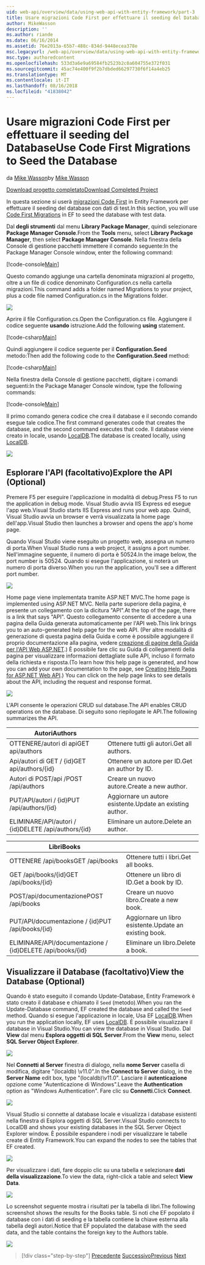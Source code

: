 ```yaml
---
uid: web-api/overview/data/using-web-api-with-entity-framework/part-3
title: Usare migrazioni Code First per effettuare il seeding del Database | Microsoft Docs
author: MikeWasson
description: ''
ms.author: riande
ms.date: 06/16/2014
ms.assetid: 76e2013a-65b7-488c-834d-9448ecea378e
msc.legacyurl: /web-api/overview/data/using-web-api-with-entity-framework/part-3
msc.type: authoredcontent
ms.openlocfilehash: 533d3a6e9a69584fb2523b2c0a604755e372f031
ms.sourcegitcommit: 45ac74e400f9f2b7dbded66297730f6f14a4eb25
ms.translationtype: MT
ms.contentlocale: it-IT
ms.lasthandoff: 08/16/2018
ms.locfileid: "41838042"
---
```

<a name="use-code-first-migrations-to-seed-the-database"></a><span data-ttu-id="397ef-102">Usare migrazioni Code First per effettuare il seeding del Database</span><span class="sxs-lookup"><span data-stu-id="397ef-102">Use Code First Migrations to Seed the Database</span></span>
====================
<span data-ttu-id="397ef-103">da [Mike Wasson](https://github.com/MikeWasson)</span><span class="sxs-lookup"><span data-stu-id="397ef-103">by [Mike Wasson](https://github.com/MikeWasson)</span></span>

[<span data-ttu-id="397ef-104">Download progetto completato</span><span class="sxs-lookup"><span data-stu-id="397ef-104">Download Completed Project</span></span>](https://github.com/MikeWasson/BookService)

<span data-ttu-id="397ef-105">In questa sezione si userà [migrazioni Code First](https://msdn.microsoft.com/data/jj591621) in Entity Framework per effettuare il seeding del database con dati di test.</span><span class="sxs-lookup"><span data-stu-id="397ef-105">In this section, you will use [Code First Migrations](https://msdn.microsoft.com/data/jj591621) in EF to seed the database with test data.</span></span>

<span data-ttu-id="397ef-106">Dal **degli strumenti** dal menu **Library Package Manager**, quindi selezionare **Package Manager Console**.</span><span class="sxs-lookup"><span data-stu-id="397ef-106">From the **Tools** menu, select **Library Package Manager**, then select **Package Manager Console**.</span></span> <span data-ttu-id="397ef-107">Nella finestra della Console di gestione pacchetti immettere il comando seguente:</span><span class="sxs-lookup"><span data-stu-id="397ef-107">In the Package Manager Console window, enter the following command:</span></span>

[!code-console[Main](part-3/samples/sample1.cmd)]

<span data-ttu-id="397ef-108">Questo comando aggiunge una cartella denominata migrazioni al progetto, oltre a un file di codice denominato Configuration.cs nella cartella migrazioni.</span><span class="sxs-lookup"><span data-stu-id="397ef-108">This command adds a folder named Migrations to your project, plus a code file named Configuration.cs in the Migrations folder.</span></span>

![](part-3/_static/image1.png)

<span data-ttu-id="397ef-109">Aprire il file Configuration.cs.</span><span class="sxs-lookup"><span data-stu-id="397ef-109">Open the Configuration.cs file.</span></span> <span data-ttu-id="397ef-110">Aggiungere il codice seguente **usando** istruzione.</span><span class="sxs-lookup"><span data-stu-id="397ef-110">Add the following **using** statement.</span></span>

[!code-csharp[Main](part-3/samples/sample2.cs)]

<span data-ttu-id="397ef-111">Quindi aggiungere il codice seguente per il **Configuration.Seed** metodo:</span><span class="sxs-lookup"><span data-stu-id="397ef-111">Then add the following code to the **Configuration.Seed** method:</span></span>

[!code-csharp[Main](part-3/samples/sample3.cs)]

<span data-ttu-id="397ef-112">Nella finestra della Console di gestione pacchetti, digitare i comandi seguenti:</span><span class="sxs-lookup"><span data-stu-id="397ef-112">In the Package Manager Console window, type the following commands:</span></span>

[!code-console[Main](part-3/samples/sample4.cmd)]

<span data-ttu-id="397ef-113">Il primo comando genera codice che crea il database e il secondo comando esegue tale codice.</span><span class="sxs-lookup"><span data-stu-id="397ef-113">The first command generates code that creates the database, and the second command executes that code.</span></span> <span data-ttu-id="397ef-114">Il database viene creato in locale, usando [LocalDB](https://msdn.microsoft.com/library/hh510202.aspx).</span><span class="sxs-lookup"><span data-stu-id="397ef-114">The database is created locally, using [LocalDB](https://msdn.microsoft.com/library/hh510202.aspx).</span></span>

![](part-3/_static/image2.png)

## <a name="explore-the-api-optional"></a><span data-ttu-id="397ef-115">Esplorare l'API (facoltativo)</span><span class="sxs-lookup"><span data-stu-id="397ef-115">Explore the API (Optional)</span></span>

<span data-ttu-id="397ef-116">Premere F5 per eseguire l'applicazione in modalità di debug.</span><span class="sxs-lookup"><span data-stu-id="397ef-116">Press F5 to run the application in debug mode.</span></span> <span data-ttu-id="397ef-117">Visual Studio avvia IIS Express ed esegue l'app web.</span><span class="sxs-lookup"><span data-stu-id="397ef-117">Visual Studio starts IIS Express and runs your web app.</span></span> <span data-ttu-id="397ef-118">Quindi, Visual Studio avvia un browser e verrà visualizzata la home page dell'app.</span><span class="sxs-lookup"><span data-stu-id="397ef-118">Visual Studio then launches a browser and opens the app's home page.</span></span>

<span data-ttu-id="397ef-119">Quando Visual Studio viene eseguito un progetto web, assegna un numero di porta.</span><span class="sxs-lookup"><span data-stu-id="397ef-119">When Visual Studio runs a web project, it assigns a port number.</span></span> <span data-ttu-id="397ef-120">Nell'immagine seguente, il numero di porta è 50524.</span><span class="sxs-lookup"><span data-stu-id="397ef-120">In the image below, the port number is 50524.</span></span> <span data-ttu-id="397ef-121">Quando si esegue l'applicazione, si noterà un numero di porta diverso.</span><span class="sxs-lookup"><span data-stu-id="397ef-121">When you run the application, you'll see a different port number.</span></span>

![](part-3/_static/image3.png)

<span data-ttu-id="397ef-122">Home page viene implementata tramite ASP.NET MVC.</span><span class="sxs-lookup"><span data-stu-id="397ef-122">The home page is implemented using ASP.NET MVC.</span></span> <span data-ttu-id="397ef-123">Nella parte superiore della pagina, è presente un collegamento con la dicitura "API".</span><span class="sxs-lookup"><span data-stu-id="397ef-123">At the top of the page, there is a link that says "API".</span></span> <span data-ttu-id="397ef-124">Questo collegamento consente di accedere a una pagina della Guida generata automaticamente per l'API web.</span><span class="sxs-lookup"><span data-stu-id="397ef-124">This link brings you to an auto-generated help page for the web API.</span></span> <span data-ttu-id="397ef-125">(Per altre modalità di generazione di questa pagina della Guida e come è possibile aggiungere il proprio documentazione alla pagina, vedere [creazione di pagine della Guida per l'API Web ASP.NET](../../getting-started-with-aspnet-web-api/creating-api-help-pages.md).) È possibile fare clic su Guida di collegamenti della pagina per visualizzare informazioni dettagliate sulle API, incluso il formato della richiesta e risposta.</span><span class="sxs-lookup"><span data-stu-id="397ef-125">(To learn how this help page is generated, and how you can add your own documentation to the page, see [Creating Help Pages for ASP.NET Web API](../../getting-started-with-aspnet-web-api/creating-api-help-pages.md).) You can click on the help page links to see details about the API, including the request and response format.</span></span>

![](part-3/_static/image4.png)

<span data-ttu-id="397ef-126">L'API consente le operazioni CRUD sul database.</span><span class="sxs-lookup"><span data-stu-id="397ef-126">The API enables CRUD operations on the database.</span></span> <span data-ttu-id="397ef-127">Di seguito sono riepilogate le API.</span><span class="sxs-lookup"><span data-stu-id="397ef-127">The following summarizes the API.</span></span>

| <span data-ttu-id="397ef-128">Autori</span><span class="sxs-lookup"><span data-stu-id="397ef-128">Authors</span></span> |  |
| --- | -- |
| <span data-ttu-id="397ef-129">OTTENERE/autori di api</span><span class="sxs-lookup"><span data-stu-id="397ef-129">GET api/authors</span></span> | <span data-ttu-id="397ef-130">Ottenere tutti gli autori.</span><span class="sxs-lookup"><span data-stu-id="397ef-130">Get all authors.</span></span> |
| <span data-ttu-id="397ef-131">Api/autori di GET / {id}</span><span class="sxs-lookup"><span data-stu-id="397ef-131">GET api/authors/{id}</span></span> | <span data-ttu-id="397ef-132">Ottenere un autore per ID.</span><span class="sxs-lookup"><span data-stu-id="397ef-132">Get an author by ID.</span></span> |
| <span data-ttu-id="397ef-133">Autori di POST/api /</span><span class="sxs-lookup"><span data-stu-id="397ef-133">POST /api/authors</span></span> | <span data-ttu-id="397ef-134">Creare un nuovo autore.</span><span class="sxs-lookup"><span data-stu-id="397ef-134">Create a new author.</span></span> |
| <span data-ttu-id="397ef-135">PUT/API/autori / {id}</span><span class="sxs-lookup"><span data-stu-id="397ef-135">PUT /api/authors/{id}</span></span> | <span data-ttu-id="397ef-136">Aggiornare un autore esistente.</span><span class="sxs-lookup"><span data-stu-id="397ef-136">Update an existing author.</span></span> |
| <span data-ttu-id="397ef-137">ELIMINARE/API/autori / {id}</span><span class="sxs-lookup"><span data-stu-id="397ef-137">DELETE /api/authors/{id}</span></span> | <span data-ttu-id="397ef-138">Eliminare un autore.</span><span class="sxs-lookup"><span data-stu-id="397ef-138">Delete an author.</span></span> |

| <span data-ttu-id="397ef-139">Libri</span><span class="sxs-lookup"><span data-stu-id="397ef-139">Books</span></span> |  |
| --- | -- |
| <span data-ttu-id="397ef-140">OTTENERE /api/books</span><span class="sxs-lookup"><span data-stu-id="397ef-140">GET /api/books</span></span> | <span data-ttu-id="397ef-141">Ottenere tutti i libri.</span><span class="sxs-lookup"><span data-stu-id="397ef-141">Get all books.</span></span> |
| <span data-ttu-id="397ef-142">GET /api/books/{id}</span><span class="sxs-lookup"><span data-stu-id="397ef-142">GET /api/books/{id}</span></span> | <span data-ttu-id="397ef-143">Ottenere un libro di ID.</span><span class="sxs-lookup"><span data-stu-id="397ef-143">Get a book by ID.</span></span> |
| <span data-ttu-id="397ef-144">POST/api/documentazione</span><span class="sxs-lookup"><span data-stu-id="397ef-144">POST /api/books</span></span> | <span data-ttu-id="397ef-145">Creare un nuovo libro.</span><span class="sxs-lookup"><span data-stu-id="397ef-145">Create a new book.</span></span> |
| <span data-ttu-id="397ef-146">PUT/API/documentazione / {id}</span><span class="sxs-lookup"><span data-stu-id="397ef-146">PUT /api/books/{id}</span></span> | <span data-ttu-id="397ef-147">Aggiornare un libro esistente.</span><span class="sxs-lookup"><span data-stu-id="397ef-147">Update an existing book.</span></span> |
| <span data-ttu-id="397ef-148">ELIMINARE/API/documentazione / {id}</span><span class="sxs-lookup"><span data-stu-id="397ef-148">DELETE /api/books/{id}</span></span> | <span data-ttu-id="397ef-149">Eliminare un libro.</span><span class="sxs-lookup"><span data-stu-id="397ef-149">Delete a book.</span></span> |

## <a name="view-the-database-optional"></a><span data-ttu-id="397ef-150">Visualizzare il Database (facoltativo)</span><span class="sxs-lookup"><span data-stu-id="397ef-150">View the Database (Optional)</span></span>

<span data-ttu-id="397ef-151">Quando è stato eseguito il comando Update-Database, Entity Framework è stato creato il database e chiamato il `Seed` (metodo).</span><span class="sxs-lookup"><span data-stu-id="397ef-151">When you ran the Update-Database command, EF created the database and called the `Seed` method.</span></span> <span data-ttu-id="397ef-152">Quando si esegue l'applicazione in locale, Usa EF [LocalDB](https://blogs.msdn.com/b/sqlexpress/archive/2011/07/12/introducing-localdb-a-better-sql-express.aspx).</span><span class="sxs-lookup"><span data-stu-id="397ef-152">When you run the application locally, EF uses [LocalDB](https://blogs.msdn.com/b/sqlexpress/archive/2011/07/12/introducing-localdb-a-better-sql-express.aspx).</span></span> <span data-ttu-id="397ef-153">È possibile visualizzare il database in Visual Studio.</span><span class="sxs-lookup"><span data-stu-id="397ef-153">You can view the database in Visual Studio.</span></span> <span data-ttu-id="397ef-154">Dal **View** dal menu **Esplora oggetti di SQL Server**.</span><span class="sxs-lookup"><span data-stu-id="397ef-154">From the **View** menu, select **SQL Server Object Explorer**.</span></span>

![](part-3/_static/image5.png)

<span data-ttu-id="397ef-155">Nel **Connetti al Server** finestra di dialogo, nella **nome Server** casella di modifica, digitare "(localdb) \v11.0".</span><span class="sxs-lookup"><span data-stu-id="397ef-155">In the **Connect to Server** dialog, in the **Server Name** edit box, type "(localdb)\v11.0".</span></span> <span data-ttu-id="397ef-156">Lasciare il **autenticazione** opzione come "Autenticazione di Windows".</span><span class="sxs-lookup"><span data-stu-id="397ef-156">Leave the **Authentication** option as "Windows Authentication".</span></span> <span data-ttu-id="397ef-157">Fare clic su **Connetti**.</span><span class="sxs-lookup"><span data-stu-id="397ef-157">Click **Connect**.</span></span>

![](part-3/_static/image6.png)

<span data-ttu-id="397ef-158">Visual Studio si connette al database locale e visualizza i database esistenti nella finestra di Esplora oggetti di SQL Server.</span><span class="sxs-lookup"><span data-stu-id="397ef-158">Visual Studio connects to LocalDB and shows your existing databases in the SQL Server Object Explorer window.</span></span> <span data-ttu-id="397ef-159">È possibile espandere i nodi per visualizzare le tabelle create di Entity Framework.</span><span class="sxs-lookup"><span data-stu-id="397ef-159">You can expand the nodes to see the tables that EF created.</span></span>

![](part-3/_static/image7.png)

<span data-ttu-id="397ef-160">Per visualizzare i dati, fare doppio clic su una tabella e selezionare **dati della visualizzazione**.</span><span class="sxs-lookup"><span data-stu-id="397ef-160">To view the data, right-click a table and select **View Data**.</span></span>

![](part-3/_static/image8.png)

<span data-ttu-id="397ef-161">Lo screenshot seguente mostra i risultati per la tabella di libri.</span><span class="sxs-lookup"><span data-stu-id="397ef-161">The following screenshot shows the results for the Books table.</span></span> <span data-ttu-id="397ef-162">Si noti che EF popolato il database con i dati di seeding e la tabella contiene la chiave esterna alla tabella degli autori.</span><span class="sxs-lookup"><span data-stu-id="397ef-162">Notice that EF populated the database with the seed data, and the table contains the foreign key to the Authors table.</span></span>

![](part-3/_static/image9.png)

> [!div class="step-by-step"]
> <span data-ttu-id="397ef-163">[Precedente](part-2.md)
> [Successivo](part-4.md)</span><span class="sxs-lookup"><span data-stu-id="397ef-163">[Previous](part-2.md)
[Next](part-4.md)</span></span>
